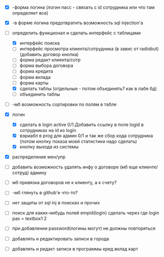 - [x] -форма логина (логин пасс - связать с id сотрудника или что там определяет все)
- [x] -в форме логина предотвратить возможность sql injection'а
- [ ] определить функционал и сделать интерфейс с таблицами
  - [x] интерфейс поиска
  - [ ] интерфейс просмотра клиента/сотрудника (в завис от radiobut) (добавить договор кнопка)
  - [ ] форма редакт клиента/сотр
  - [ ] форма выбора договора
  - [ ] форма кредита
  - [ ] форма вклада
  - [ ] форма карты
  - [x] сделать таблы (отдельные - потом объединять? как в лабе бд)
  - [ ] объединить таблы 
- [ ] -мб возможность сортировки по полям в табле
- [x] логин
  - [x] сделать в login active 0/1.Добавить ссылку в поле logid в сотрудниках на id из login
  - [x] вэриабл в prog для админ 0/1 и так же сбор кода сотрудника (потом кнопку показа моей статистики надо сделать)
  - [x] кнопку выхода из системы
- [x] распределение мен/упр
- [ ] добавить возможность удалять инфу о договоре (мб еще клиенте/сотруд) админу
- [ ] мб привязка договоров не к клиенту, а к счету?
- [ ] -мб глянуть в github'е что-то?
- [ ] нет защиты от sql inj в поисках и прочих
- [ ] поиск для каких-нибудь полей empid(login) сделать через где login pas = textbox1 2
- [ ] при добавлении password(логины могут) не должны повторяться
- [ ] добавлять и редактировать записи в города
- [ ] добавлять и редакт записи в программы кред вклад карт



